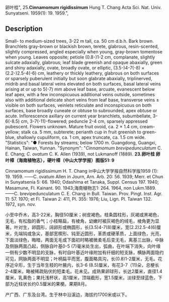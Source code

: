 卵叶桂",
25.**Cinnamomum rigidissimum** Hung T. Chang Acta Sci. Nat. Univ. Sunyatseni. 1959(1): 19. 1959.",

## Description
Small- to medium-sized trees, 3-22 m tall, ca. 50 cm d.b.h. Bark brown. Branchlets gray-brown or blackish brown, terete, glabrous, resin-scented, slightly compressed, angled especially when young, gray-brown tomentose when young. Leaves opposite; petiole (0.8-)1-2 cm, complanate, slightly sulcate adaxially, glabrous; leaf blade greenish and opaque abaxially, green and shiny adaxially, ovate, broadly ovate, or elliptic, (3.5-)4-7(-8) × (2.2-)2.5-4(-6) cm, leathery or thickly leathery, glabrous on both surfaces or sparsely puberulent initially but soon glabrate abaxially, triplinerved, midrib and basal lateral veins elevated on both surfaces, basal lateral veins arising at or up to 5(-7) mm above leaf base, arcuate, evanescent below leaf apex, with a few inconspicuous additional veins outside, sometimes also with additional delicate short veins from leaf base, transverse veins ± visible on both surfaces, veinlets reticulate and inconspicuous on both surfaces, base broadly cuneate or obtuse to subrounded, apex obtuse or acute. Inflorescence axillary on current year branchlets, subumbellate, 3-6(-8.5) cm, 3-7(-11)-flowered; peduncle 2-4 cm, sparsely appressed pubescent. Flowers unknown. Mature fruit ovoid, ca. 2 × 1.4 cm, cream-yellow; stalk ca. 5 mm, subterete; perianth cup in fruit greenish to green-blue, shallowly cupuliform, ca. 1 cm, apex truncate, ca. 1.5 cm wide.
  "Statistics": "● Forests by streams; below 1700 m. Guangdong, Guangxi, Hainan, Taiwan, Yunnan.
  "Synonym": "*Cinnamomum brevipedunculatum* C. E. Chang; *C. ovatum* C. K. Allen (1939), not Lukmanoff (1889).
**23.卵叶桂 卵叶樟（海南植物志），硬叶樟（中山大学学报）图版51: 9**

Cinnamomum rigidissimum H. T. Chang in中山大学学报自然科学版1959 (1): 19. 1959. ——C. ovatum Allen in Journ, Arn. Arb. 20: 56. 1939; Merr. et Chun in Sunyatsenia 5: 66. 1940; Odashima et Tanaka, Suppl. Census 197. 1940; Masamune, Fl. Kainant. 90. 1943;海南植物志1: 264. 1964, non Lukm.1889. ——C. brevipedunculatum C. E. Chang in Bull. Taiwan. Prov. Pingt. Inst. Agr. 11: 57. 1970; et Fl. Taiwan 2: 411, Pl. 355: 1976; Liu, Lign. Pl. Taiwan 132. 1972, syn. nov.

小至中乔木，高3-22米，胸径50厘米；树皮褐色。枝条圆柱形，灰褐或黑褐色，无毛，有松脂的香气；小枝略扁，有棱角，幼嫩时被灰褐色的绒毛，棱角更为显著。叶对生，卵圆形，阔卵形或椭圆形，长(3.5)4-7(8)厘米，宽(2.2)2.5-4(6)厘米，先端钝或急尖，基部宽楔形、钝至近圆形，革质或硬革质，上面绿色，光亮，下面淡绿色，晦暗，两面无毛或下面初时略被微柔毛后变无毛，离基三出脉，中脉及侧脉两面凸起，侧脉自叶基0-5 (7)毫米处生出，弧曲，在叶端下消失，向叶缘一侧有少数不明显的支脉，有时自叶基近叶缘附加有纤细的短支脉，横脉两面隐约可见，网脉两面不明显；叶柄扁平而宽，腹面略具沟，长(0.8)1-2厘米，无毛。花序近伞形，生于当年生枝的叶腋内，长3-6 (8.5)厘米，有花3-7（11)朵，总梗长2-4厘米，略被稀疏贴伏的短柔毛。花未见。成熟果卵球形，长达2厘米，直径1.4厘米，乳黄色；果托浅杯状，高1厘米，顶端截形，宽1.5厘米，淡绿至绿蓝色，下部为近柱状长约0.5厘米的果梗。果期8月。

产广西、广东及台湾。生于林中沿溪边，海拔约1700米或以下。
